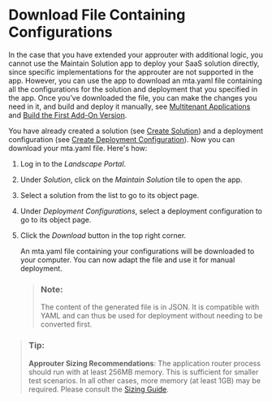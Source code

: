 <!-- loio92ff41a23a894e2580ebf0e297177c73 -->

# Download File Containing Configurations

In the case that you have extended your approuter with additional logic, you cannot use the Maintain Solution app to deploy your SaaS solution directly, since specific implementations for the approuter are not supported in the app. However, you can use the app to download an mta.yaml file containing all the configurations for the solution and deployment that you specified in the app. Once you’ve downloaded the file, you can make the changes you need in it, and build and deploy it manually, see [Multitenant Applications](multitenant-applications-195031f.md) and [Build the First Add-On Version](build-2504972.md#loio96f9db9e6c784e5a89ede4d038daaa43).

You have already created a solution \(see [Create Solution](create-solution-aca34fa.md)\) and a deployment configuration \(see [Create Deployment Configuration](create-deployment-configuration-58b90ec.md)\). Now you can download your mta.yaml file. Here's how:

1.  Log in to the *Landscape Portal*.

2.  Under *Solution*, click on the *Maintain Solution* tile to open the app.

3.  Select a solution from the list to go to its object page.

4.  Under *Deployment Configurations*, select a deployment configuration to go to its object page.

5.  Click the *Download* button in the top right corner.

    An mta.yaml file containing your configurations will be downloaded to your computer. You can now adapt the file and use it for manual deployment.

    > ### Note:  
    > The content of the generated file is in JSON. It is compatible with YAML and can thus be used for deployment without needing to be converted first.


> ### Tip:  
> **Approuter Sizing Recommendations**: The application router process should run with at least 256MB memory. This is sufficient for smaller test scenarios. In all other cases, more memory \(at least 1GB\) may be required. Please consult the [Sizing Guide](https://help.sap.com/docs/btp/sap-business-technology-platform/sizing-guide?version=Cloud).

